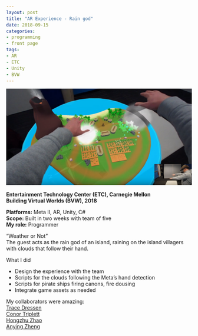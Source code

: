 ```yaml
---
layout: post
title: "AR Experience - Rain god"
date: 2018-09-15
categories:
- programming
- front page
tags:
- AR
- ETC
- Unity
- BVW
---
```


![Screenshot](/assets/posts/images/rain_god.png)

**Entertainment Technology Center (ETC), Carnegie Mellon**   
**Building Virtual Worlds (BVW), 2018**

**Platforms:** Meta II, AR, Unity, C#  
**Scope:** Built in two weeks with team of five  
**My role:** Programmer

“Weather or Not”  
The guest acts as the rain god of an island, raining on the island villagers with clouds that follow their hand.

<!-- more -->

What I did

* Design the experience with the team
* Scripts for the clouds following the Meta’s hand detection  
* Scripts for pirate ships firing canons, fire dousing  
* Integrate game assets as needed 

My collaborators were amazing:  
[Trace Dressen](https://www.etc.cmu.edu/blog/author/kcl2/)  
[Conor Triplett](https://www.etc.cmu.edu/blog/author/dpembert/)  
[Hongzhu Zhao](https://www.etc.cmu.edu/blog/author/hongzhuz/)  
[Anying Zheng](https://www.etc.cmu.edu/blog/author/anyingz/)